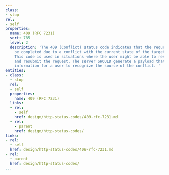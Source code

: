 ```yaml
---
class:
- stop
rel:
- self
properties:
  name: 409 (RFC 7231)
  sort: 785
  level: 2
  description: 'The 409 (Conflict) status code indicates that the request could not
    be completed due to a conflict with the current state of the target resource.
    This code is used in situations where the user might be able to resolve the conflict
    and resubmit the request. The server SHOULD generate a payload that includes enough
    information for a user to recognize the source of the conflict. '
entities:
- class:
  - stop
  rel:
  - self
  properties:
    name: 409 (RFC 7231)
  links:
  - rel:
    - self
    href: design/http-status-codes/409-rfc-7231.md
  - rel:
    - parent
    href: design/http-status-codes/
links:
- rel:
  - self
  href: design/http-status-codes/409-rfc-7231.md
- rel:
  - parent
  href: design/http-status-codes/
...
```

